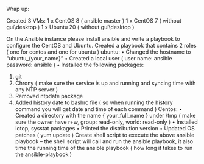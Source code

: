 Wrap up:

Created 3 VMs:
1 x CentOS 8 ( ansible master ) 
1 x CentOS 7 ( without gui\desktop )
1 x Ubuntu 20 ( without gui\desktop )

On the Ansible instance please install ansible and write a playbook to configure the CentOS 
and Ubuntu.
Created a playbook that contains 2 roles ( one for centos and one for ubuntu )
ubuntu: 
• Changed the hostname to “ubuntu_{your_name}”
• Created a local user ( user name: ansible password: ansible )
• Installed the following packages:
 1. git
 2. Chrony ( make sure the service is up and running and syncing time with any NTP 
server ) 
 3. Removed ntpdate package 
 4. Added history date to bashrc file ( so when running the history command you will get 
 date and time of each command )
Centos:
• Created a directory with the name { your_full_name } under /tmp ( make sure the owner 
have r+w, group: read-only, world: read-only ) 
• Installed iotop, sysstat packages
• Printed the distribution version 
• Updated OS patches ( yum update ) 
Create shell script to execute the above ansible playbook – the shell script will call and 
run the ansible playbook, it also time the running time of the ansible playbook ( how 
long it takes to run the ansible-playbook )

